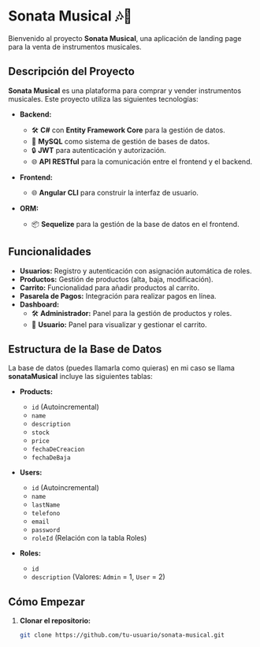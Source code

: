 # Sonata Musical 🎶🎸

Bienvenido al proyecto **Sonata Musical**, una aplicación de landing page para la venta de instrumentos musicales.

## Descripción del Proyecto

**Sonata Musical** es una plataforma para comprar y vender instrumentos musicales. Este proyecto utiliza las siguientes tecnologías:

- **Backend:** 
  - 🛠️ **C#** con **Entity Framework Core** para la gestión de datos.
  - 💾 **MySQL** como sistema de gestión de bases de datos.
  - 🔒 **JWT** para autenticación y autorización.
  - 🌐 **API RESTful** para la comunicación entre el frontend y el backend.

- **Frontend:**
  - 🌐 **Angular CLI** para construir la interfaz de usuario.

- **ORM:**
  - 📦 **Sequelize** para la gestión de la base de datos en el frontend.

## Funcionalidades

- **Usuarios:** Registro y autenticación con asignación automática de roles.
- **Productos:** Gestión de productos (alta, baja, modificación).
- **Carrito:** Funcionalidad para añadir productos al carrito.
- **Pasarela de Pagos:** Integración para realizar pagos en línea.
- **Dashboard:**
  - 🛠️ **Administrador:** Panel para la gestión de productos y roles.
  - 👤 **Usuario:** Panel para visualizar y gestionar el carrito.

## Estructura de la Base de Datos

La base de datos (puedes llamarla como quieras)  en mi caso se llama **sonataMusical** incluye las siguientes tablas:

- **Products:** 
  - `id` (Autoincremental)
  - `name`
  - `description`
  - `stock`
  - `price`
  - `fechaDeCreacion`
  - `fechaDeBaja`

- **Users:** 
  - `id` (Autoincremental)
  - `name`
  - `lastName`
  - `telefono`
  - `email`
  - `password`
  - `roleId` (Relación con la tabla Roles)

- **Roles:** 
  - `id`
  - `description` (Valores: `Admin` = 1, `User` = 2)

## Cómo Empezar

1. **Clonar el repositorio:**
   ```bash
   git clone https://github.com/tu-usuario/sonata-musical.git
